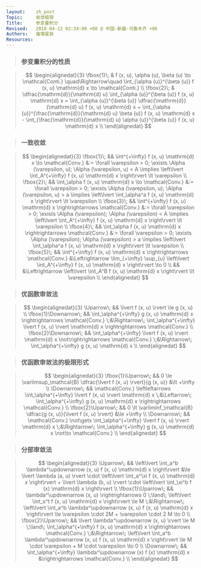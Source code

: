 ```yaml
---
layout:    zh_post
Topic:     收敛极限
Title:     参变量积分
Revised:   2018-04-12 02:34:00 +08 @ 中国-新疆-乌鲁木齐 +06
Authors:   璀璨星辰
Resources:
---
```


> ### 参变量积分的性质

> $$
> \begin{alignedat}{3}
> \fbox{1}\; & f (x, u), \alpha (u), \beta (u) \to \mathcal{Conti.} \quad\Rightarrow\quad \int_{\alpha (u)}^{\beta (u)} f (x, u) \mathrm{d} x \to \mathcal{Conti.} \\
> \fbox{2}\; & \dfrac{\mathrm{d}}{\mathrm{d} u} \int_{\alpha (u)}^{\beta (u)} f (x, u) \mathrm{d} x = \int_{\alpha (u)}^{\beta (u)} \dfrac{\mathrm{d}}{\mathrm{d} u} f (x, u) \mathrm{d} x + \int_{\alpha (u)}^{\frac{\mathrm{d}}{\mathrm{d} u} \beta (u)} f (x, u) \mathrm{d} x - \int_{\frac{\mathrm{d}}{\mathrm{d} u} \alpha (u)}^{\beta (u)} f (x, u) \mathrm{d} x \\
> \end{alignedat}
> $$
>

> ### 一致收敛

> $$
> \begin{alignedat}{3}
> \fbox{1}\; &&               \int^{+\infty} f (x, u) \mathrm{d} x \to \mathcal{Conv.} &:= \forall \varepsilon > 0; \exists \Alpha (\varepsilon, u); \Alpha (\varepsilon, u) < A \implies \left\lvert \int_A^{+\infty} f (x, u) \mathrm{d} x \right\rvert \lt \varepsilon \\
> \fbox{2}\; &&                  \int_\alpha f (x, u) \mathrm{d} x \to \mathcal{Conv.} &:= \forall \varepsilon > 0; \exists \Alpha (\varepsilon, u); \Alpha (\varepsilon, u) > a \implies \left\lvert \int_\alpha^a f (x, u) \mathrm{d} x \right\rvert \lt \varepsilon \\
> \fbox{3}\; && \int^{+\infty} f (x, u) \mathrm{d} x \rightrightarrows \mathcal{Conv.} &:= \forall \varepsilon > 0; \exists \Alpha (\varepsilon); \Alpha (\varepsilon) < A \implies \left\lvert \int_A^{+\infty} f (x, u) \mathrm{d} x \right\rvert \lt \varepsilon \\
> \fbox{4}\; &&    \int_\alpha f (x, u) \mathrm{d} x \rightrightarrows \mathcal{Conv.} &:= \forall \varepsilon > 0; \exists \Alpha (\varepsilon); \Alpha (\varepsilon) > a \implies \left\lvert \int_\alpha^a f (x, u) \mathrm{d} x \right\rvert \lt \varepsilon \\
> \fbox{5}\; && \int^{+\infty} f (x, u) \mathrm{d} x \rightrightarrows \mathcal{Conv.} &\Leftrightarrow \lim_{+\infty} \sup_{u} \left\lvert \int_A^{+\infty} f (x, u) \mathrm{d} x \right\rvert \to 0 \\
>            &&                                                                        &\Leftrightarrow \left\lvert \int_A^B f (x, u) \mathrm{d} x \right\rvert \lt \varepsilon \\
> \end{alignedat}
> $$
>

> ### 优函数审敛法

> $$
> \begin{alignedat}{3}
> \Uparrow\; && \lvert f (x, u) \rvert \le g (x, u) \\
> \fbox{1}\Downarrow\; && \int_\alpha^{+\infty} g (x, u) \mathrm{d} x \rightrightarrows \mathcal{Conv.} \;&\Rightarrow\; \int_\alpha^{+\infty} \lvert f (x, u) \rvert \mathrm{d} x \rightrightarrows \mathcal{Conv.} \\
> \fbox{2}\Downarrow\; && \int_\alpha^{+\infty} \lvert f (x, u) \rvert \mathrm{d} x \not\rightrightarrows \mathcal{Conv.} \;&\Rightarrow\; \int_\alpha^{+\infty} g (x, u) \mathrm{d} x \\
> \end{alignedat}
> $$
>

> ### 优函数审敛法的极限形式

> $$
> \begin{alignedat}{3}
> \fbox{1}\Uparrow\; && 0 \le \varlimsup_\mathcal{B} \dfrac{\lvert f (x, u) \rvert}{g (x, u)} &\lt +\infty \\
> \Downarrow\; && \mathcal{Conv.} \leftleftarrows \int_\alpha^{+\infty} \lvert f (x, u) \rvert \mathrm{d} x \;&\Leftarrow\; \int_\alpha^{+\infty} g (x, u) \mathrm{d} x \rightrightarrows \mathcal{Conv.} \\
> \fbox{2}\Uparrow\; &&                    0 \lt \varliminf_\mathcal{B} \dfrac{g (x, u)}{\lvert f (x, u) \rvert} &\le +\infty \\
> \Downarrow\;       && \mathcal{Conv.} \not\gets \int_\alpha^{+\infty} \lvert f (x, u) \rvert \mathrm{d} x \;&\Rightarrow\; \int_\alpha^{+\infty} g (x, u) \mathrm{d} x \not\to \mathcal{Conv.} \\
> \end{alignedat}
> $$
>

> ### 分部审敛法

> $$
> \begin{alignedat}{3}
> \Uparrow\;         &&                                         \left\lvert \int_a^b \lambda^\updownarrow (x, u) f (x, u) \mathrm{d} x \right\rvert &\le \lvert \lambda (a, u) \rvert \cdot \left\lvert \int_a^\xi f (x, u) \mathrm{d} x  \right\rvert + \lvert \lambda (b, u) \rvert \cdot \left\lvert \int_\xi^b f (x) \mathrm{d} x \right\rvert \\
> \fbox{1}\Uparrow\; &&                 \lambda^\updownarrow (x, u) \rightrightarrows 0 \;\land\; \left\lvert \int_s^t f (x, u) \mathrm{d} x \right\rvert \le M \;&\Rightarrow\; \left\lvert \int_a^b \lambda^\updownarrow (x, u) f (x, u) \mathrm{d} x \right\rvert \le \varepsilon \cdot 2M + \varepsilon \cdot 2 M \to 0 \\
> \fbox{2}\Uparrow\; && \lvert \lambda^\updownarrow (x, u) \rvert \le M \;\land\; \int_\alpha^{+\infty} f (x, u) \mathrm{d} x \rightrightarrows \mathcal{Conv.} \;&\Rightarrow\; \left\lvert \int_a^b \lambda^\updownarrow (x, u) f (x, u) \mathrm{d} x \right\rvert \le M \cdot \varepsilon + M \cdot \varepsilon \to 0 \\
> \Downarrow\;       &&                                                     \int_\alpha^{+\infty} \lambda^\updownarrow (x) f (x) \mathrm{d} x &\rightrightarrows \mathcal{Conv.} \\
> \end{alignedat}
> $$
>


